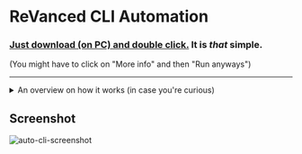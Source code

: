 # ReVanced CLI Automation

### [**Just download (on PC) and double click.**](https://github.com/taku-nm/auto-cli/releases/download/v1.38/auto-cli-v1.38.bat) It is *that* simple.

(You might have to click on "More info" and then "Run anyways")

---

<details>
  <summary>An overview on how it works (in case you're curious)</summary>

Setup:

1. create the revanced-cli folder at the default install location (appdata/local)
2. download input.json - this is used as a config file for tools and apps
3. check and validate curl - download it if needed
4. check and validate portable jdk - download it if needed
5. check and validate revanced tools (cli, patched, integrations) - download them if needed
6. generate a list of available apps to patch based on the input.json

Patching:

1. check the user input, and download the appropiate apk or run the custom routine
2. validate the APK and initiate patching based on the selected

Clean-up:

1. Once patching is completed, rename the patched app to PATCHED_*.apk
2. delete various files and folders that have been dropped by CLI
3. Save a backup of the apk and your keystore to the install path


</details>

## Screenshot
![auto-cli-screenshot](https://github.com/taku-nm/auto-cli/assets/23640508/59c81209-e9f5-46ad-a665-080cbff5fd78)
